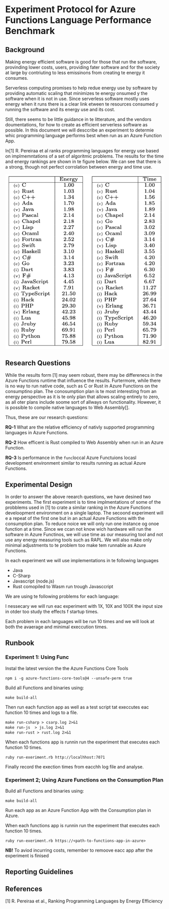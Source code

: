 # Experiment Protocol for Azure Functions Language Performance Benchmark

## Background

Making energy efficient software is good for those that run the software, provinding lower costs,
users, providing fater software and for the society at large by contriuting to less emissinons
from creating te energy it consumes.

Serverless computing promises to help redue energy use by software by providing automatic
scaling that minimizes te energy onsumed y the software when it is not in use. Since serverless software mostly uses energy when it runs there is a clear link etween te resources consumed y running the software and its energy use and its cost. 

Still, there seems to be little guidance in te litterature, and the vendors doumentations, for how to create as efficient serverless software as possible. In this document we will desccribe an experiment to determie whic programming language performs best when run as an Azure Function App.


In[1] R. Pereiraa et al ranks programming languages for energy use based on implmemntations of a set of algoritmic problems. The results for the time and energy rankings are shown in te figure below. We can see that there is a strong, though not perfect corrolation between energy and time use.
 

![Programming languages ranked by time and energy use from[1]](./figures/pl_rank.png "Programming languages ranked")




## Research Questions

While the results form [1] may seem robust, there may be differenecs in the Azure Functions runtime that influence the results. Furtermore, while there is no way to run native code, such as C or Rust in Azure Functions on the consumptino plan. The conosumption plan is te most interesting from an energy perspective as it is te only plan that allows scaling entirely to zero, as all oter plans include soome sort
of allways on functionality. However, it is possible to compile native languages to Web Assembly[].

Thus, these are our research questions:

**RQ-1** What are the relative efficiency of nativly supported programming languages in Azure Functions.

**RQ-2** How efficent is Rust compiled to Web Assembly when run in an Azure Function.

**RQ-3** Is performance in the `func`loccal Azure Functuions locasl development environment similar to results running as actual Azure Functions.

## Experimental Design

In order to answer the above reearch questions, we have desined two  experiments. The first experiment is to time implmentations of some of the probblems used in [1] to crate a similar ranking in the Azure Functions develoopment environment on a single laptop. The secoond experiment will e a repeat of the first one but in an actual Azure Functions with the consumption plan. To reduce noice we will only run one instance og onoe function at a time. Since we ccan not know wich hardware will run the software in Azure Functinos, we will use time as our measuring tool and not use any energy measuring tools such as RAPL. We will also make only minimal adjustments to te problem too make tem runnable as Azure Functions.

In each experiment we will use implementations in te following languages

* Java
* C-Sharp
* Javascript (node.js)
* Rust comopiled to Wasm run trough Javasccript

We are using te following problems for each language:


I nessecary we will run eac experiment with 1X, 10X and 100X the input size in otder too study the effects f startup times.

Each problem in each languages will be run 10 times and we will look at both the avaerage and minimal execcution times.



## Runbook

### Experiment 1: Using Func

Instal the latest version the the Azure Functions Core Tools

```
npm i -g azure-functions-core-tools@4 --unsafe-perm true
```

Build all Functions and binaries using:

```
make build-all
```

Then run each function app as well as a test script tat execcutes eac function 10 times and logs to a file.

```
make run-csharp > csarp.log 2>&1
make run-js  > js.log 2>&1
make run-rust > rust.log 2>&1
````

When each functions app is runnin run the experiment that executes each function 10 times.

```
ruby run-exeriment.rb http://localhhost:7071
```

Finally record the exection times from eacchh log file and analyse.

### Experiment 2; Using Azure Functions on the Consumption Plan


Build all Functions and binaries using:

```
make build-all
```

Run each app as an Azure Function App with the Consumption plan in Azure.

When each functions app is runnin run the experiment that executes each function 10 times.

```
ruby run-exeriment.rb https://<path-to-functions-app-in-azure>
```

**NB!** To aviod incurring costs, remember to remoove eacc app after the experiment is finised

## Reporting Guidelines



## References

[1] R. Pereiraa et al., Ranking Programming Languages by Energy Efficiency